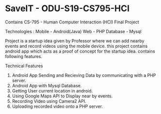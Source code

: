 # SaveIT - ODU-S19-CS795-HCI #
Contains CS-795 - Human Computer Interaction (HCI) Final Project 

Technologies : 
Mobile - Android(Java)
Web - PHP
Database - Mysql

Project is a startup idea given by Professor where we can add nearby events and record videos using the mobile device.
this project contains android app which acts as a proof of concept for the startup idea. contains following features.

Technical Features
 1) Android App Sending and Recieving Data by communicating with a PHP server.
 2) Android App with Mysql Database.
 3) Getting User current location in android. 
 4) Using Google Maps API to Display near by events.
 5) Recording Video using Camera2 API.
 6) Uploading recorded video onto a PHP server.

